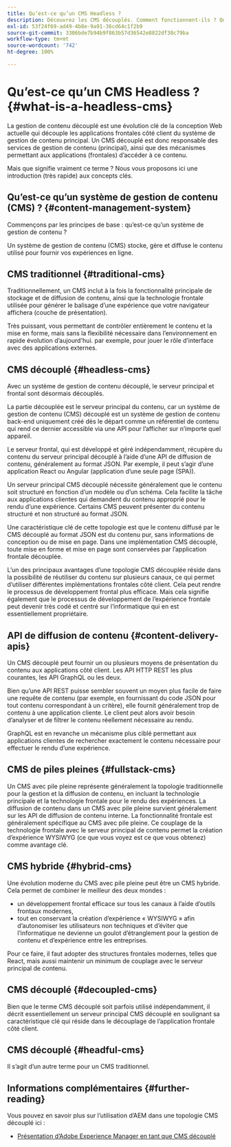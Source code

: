 ```yaml
---
title: Qu’est-ce qu’un CMS Headless ?
description: Découvrez les CMS découplés. Comment fonctionnent-ils ? Quelles sont les alternatives et les différences ? Pourquoi souhaiteriez-vous utiliser un CMS découplé ?
exl-id: 53f24f69-ad49-4b8e-9a91-36cd64c1f2b9
source-git-commit: 3306bde7b94b9f863b57d36542e8822df38c79ba
workflow-type: tm+mt
source-wordcount: '742'
ht-degree: 100%

---
```


# Qu’est-ce qu’un CMS Headless ? {#what-is-a-headless-cms}

La gestion de contenu découplé est une évolution clé de la conception Web actuelle qui découple les applications frontales côté client du système de gestion de contenu principal. Un CMS découplé est donc responsable des services de gestion de contenu (principal), ainsi que des mécanismes permettant aux applications (frontales) d’accéder à ce contenu.

Mais que signifie vraiment ce terme ? Nous vous proposons ici une introduction (très rapide) aux concepts clés.

## Qu’est-ce qu’un système de gestion de contenu (CMS) ? {#content-management-system}

Commençons par les principes de base : qu’est-ce qu’un système de gestion de contenu ?

Un système de gestion de contenu (CMS) stocke, gère et diffuse le contenu utilisé pour fournir vos expériences en ligne.

## CMS traditionnel {#traditional-cms}

Traditionnellement, un CMS inclut à la fois la fonctionnalité principale de stockage et de diffusion de contenu, ainsi que la technologie frontale utilisée pour générer le balisage d’une expérience que votre navigateur affichera (couche de présentation).

Très puissant, vous permettant de contrôler entièrement le contenu et la mise en forme, mais sans la flexibilité nécessaire dans l’environnement en rapide évolution d’aujourd&#39;hui. par exemple, pour jouer le rôle d’interface avec des applications externes.

## CMS découplé {#headless-cms}

Avec un système de gestion de contenu découplé, le serveur principal et frontal sont désormais découplés.

La partie découplée est le serveur principal du contenu, car un système de gestion de contenu (CMS) découplé est un système de gestion de contenu back-end uniquement créé dès le départ comme un référentiel de contenu qui rend ce dernier accessible via une API pour l’afficher sur n’importe quel appareil.

Le serveur frontal, qui est développé et géré indépendamment, récupère du contenu du serveur principal découplé à l’aide d’une API de diffusion de contenu, généralement au format JSON. Par exemple, il peut s’agir d’une application React ou Angular (application d’une seule page (SPA)).

Un serveur principal CMS découplé nécessite généralement que le contenu soit structuré en fonction d’un modèle ou d’un schéma. Cela facilite la tâche aux applications clientes qui demandent du contenu approprié pour le rendu d’une expérience. Certains CMS peuvent présenter du contenu structuré et non structuré au format JSON.

Une caractéristique clé de cette topologie est que le contenu diffusé par le CMS découplé au format JSON est du contenu pur, sans informations de conception ou de mise en page. Dans une implémentation CMS découplé, toute mise en forme et mise en page sont conservées par l’application frontale découplée.

L’un des principaux avantages d’une topologie CMS découplée réside dans la possibilité de réutiliser du contenu sur plusieurs canaux, ce qui permet d’utiliser différentes implémentations frontales côté client. Cela peut rendre le processus de développement frontal plus efficace. Mais cela signifie également que le processus de développement de l’expérience frontale peut devenir très codé et centré sur l’informatique qui en est essentiellement propriétaire.

## API de diffusion de contenu {#content-delivery-apis}

Un CMS découplé peut fournir un ou plusieurs moyens de présentation du contenu aux applications côté client. Les API HTTP REST les plus courantes, les API GraphQL ou les deux.

Bien qu’une API REST puisse sembler souvent un moyen plus facile de faire une requête de contenu (par exemple, en fournissant du code JSON pour tout contenu correspondant à un critère), elle fournit généralement trop de contenu à une application cliente. Le client peut alors avoir besoin d’analyser et de filtrer le contenu réellement nécessaire au rendu.

GraphQL est en revanche un mécanisme plus ciblé permettant aux applications clientes de rechercher exactement le contenu nécessaire pour effectuer le rendu d’une expérience.

## CMS de piles pleines {#fullstack-cms}

Un CMS avec pile pleine représente généralement la topologie traditionnelle pour la gestion et la diffusion de contenu, en incluant la technologie principale et la technologie frontale pour le rendu des expériences. La diffusion de contenu dans un CMS avec pile pleine survient généralement sur les API de diffusion de contenu interne. La fonctionnalité frontale est généralement spécifique au CMS avec pile pleine. Ce couplage de la technologie frontale avec le serveur principal de contenu permet la création d’expérience WYSIWYG (ce que vous voyez est ce que vous obtenez) comme avantage clé.

## CMS hybride {#hybrid-cms}

Une évolution moderne du CMS avec pile pleine peut être un CMS hybride. Cela permet de combiner le meilleur des deux mondes :

* un développement frontal efficace sur tous les canaux à l’aide d’outils frontaux modernes,
* tout en conservant la création d’expérience « WYSIWYG » afin d’autonomiser les utilisateurs non techniques et d’éviter que l’informatique ne devienne un goulot d’étranglement pour la gestion de contenu et d’expérience entre les entreprises.

Pour ce faire, il faut adopter des structures frontales modernes, telles que React, mais aussi maintenir un minimum de couplage avec le serveur principal de contenu.

## CMS découplé {#decoupled-cms}

Bien que le terme CMS découplé soit parfois utilisé indépendamment, il décrit essentiellement un serveur principal CMS découplé en soulignant sa caractéristique clé qui réside dans le découplage de l’application frontale côté client.

## CMS découplé {#headful-cms}

Il s’agit d’un autre terme pour un CMS traditionnel.

## Informations complémentaires {#further-reading}

Vous pouvez en savoir plus sur l’utilisation d’AEM dans une topologie CMS découplé ici :

* [Présentation d’Adobe Experience Manager en tant que CMS découplé](/help/headless/introduction.md)
